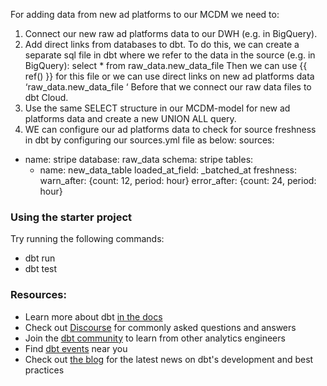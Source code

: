 For adding data from new ad platforms to our MCDM we need to:
1. Connect our new raw ad platforms data to our DWH (e.g. in BigQuery).
2. Add direct links from databases to dbt. To do this, we can create a separate sql file in dbt where we refer to the data in the source (e.g. in BigQuery):
select * from raw_data.new_data_file
Then we can use  {{ ref() }} for this file or we can use direct links on new ad platforms data ‘raw_data.new_data_file ‘
Before that we connect our raw data files to dbt Cloud.
3. Use the same SELECT structure in our MCDM-model for new ad platforms data and create a new UNION ALL query.
4. WE can configure our ad platforms data to check for source freshness in dbt by configuring our sources.yml file as below:
sources:
  - name: stripe
    database: raw_data
    schema: stripe
    tables:
      - name: new_data_table
        loaded_at_field: _batched_at
        freshness:
          warn_after: {count: 12, period: hour}
          error_after: {count: 24, period: hour}



### Using the starter project

Try running the following commands:
- dbt run
- dbt test


### Resources:
- Learn more about dbt [in the docs](https://docs.getdbt.com/docs/introduction)
- Check out [Discourse](https://discourse.getdbt.com/) for commonly asked questions and answers
- Join the [dbt community](http://community.getbdt.com/) to learn from other analytics engineers
- Find [dbt events](https://events.getdbt.com) near you
- Check out [the blog](https://blog.getdbt.com/) for the latest news on dbt's development and best practices
